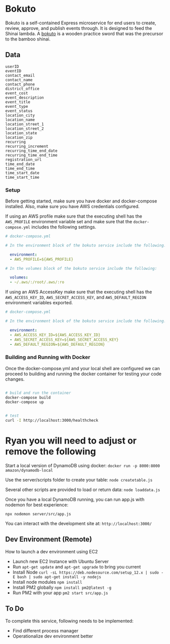 # Bokuto
Bokuto is a self-contained Express microservice for end users to create, review, approve, and publish events
through. It is designed to feed the Shinai lambda.  A [bokuto](https://en.wikipedia.org/wiki/Bokken) is a wooden
practice sword that was the precursor to the bamboo shinai.

## Data
```
userID
eventID
contact_email
contact_name
contact_phone
district_office
event_cost
event_description
event_title
event_type
event_status
location_city
location_name
location_street_1
location_street_2
location_state
location_zip
recurring
recurring_increment
recurring_time_end_date
recurring_time_end_time
registration_url
time_end_date
time_end_time
time_start_date
time_start_time
```

### Setup

Before getting started, make sure you have docker and docker-compose installed.
Also, make sure you have AWS credentials configured.

If using an AWS profile make sure that the executing shell has the `AWS_PROFILE` environment variable set
and make sure that the `docker-compose.yml` includes the following settings.
```yml
# docker-compose.yml

# In the environment block of the bokuto service include the following:

  environment:
  - AWS_PROFILE=${AWS_PROFILE}

# In the volumes block of the bokuto service include the following:

  volumes:
  - ~/.aws/:/root/.aws/:ro

```

If using an AWS AccessKey make sure that the executing shell has the `AWS_ACCESS_KEY_ID`, `AWS_SECRET_ACCESS_KEY`,
and `AWS_DEFAULT_REGION` environment variables exported.

```yml
# docker-compose.yml

# In the environment block of the bokuto service include the following:

  environment:
  - AWS_ACCESS_KEY_ID=${AWS_ACCESS_KEY_ID}
  - AWS_SECRET_ACCESS_KEY=${AWS_SECRET_ACCESS_KEY}
  - AWS_DEFAULT_REGION=${AWS_DEFAULT_REGION}

```

### Building and Running with Docker

Once the docker-compose.yml and your local shell are configured we can proceed to
building and running the docker container for testing your code changes.

```bash

# build and run the container
docker-compose build
docker-compose up


# test
curl -I http://localhost:3000/healthcheck

```

# Ryan you will need to adjust or remove the following

Start a local version of DynamoDB using docker:
`docker run -p 8000:8000 amazon/dynamodb-local`

Use the server/scripts folder to create your table:
`node createtable.js`

Several other scripts are provided to load or return data:
`node loaddata.js`

Once you have a local DynamoDB running, you can run app.js with nodemon for best experience:

`npx nodemon server/src/app.js`

You can interact with the development site at: `http://localhost:3000/`

## Dev Environment (Remote)
How to launch a dev environment using EC2
- Launch new EC2 Instance with Ubuntu Server
- Run `apt-get update` and `apt-get upgrade` to bring you current
- Install Node
`curl -sL https://deb.nodesource.com/setup_12.x | sudo -E bash | sudo apt-get install -y nodejs`
- Install node modules
`npm install`
- Install PM2 globally
`npm install pm2@latest -g`
- Run PM2 with your app
`pm2 start src/app.js`

## To Do
To complete this service, following needs to be implemented:

- Find different process manager
- Operationalize dev environment better
